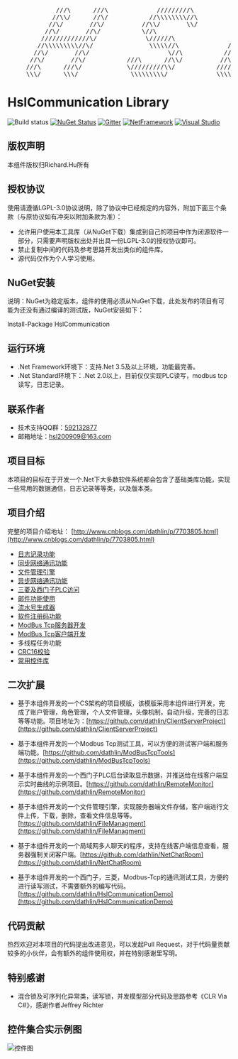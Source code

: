 <pre>
             ///\      ///\             /////////\              ///\
            //\\/      //\/           //\\\\\\\\//\            //\\/
           //\/       //\/          //\\/       \\/           //\/
          //\/       //\/           \//\                     //\/
         /////////////\/             \//////\               //\/
        //\\\\\\\\\//\/               \\\\\//\             //\/
       //\/       //\/                     \//\           //\/
      //\/       //\/           ///\      //\\/          //\/       //\   
     ///\      ///\/            \/////////\\/           /////////////\/
     \\\/      \\\/              \\\\\\\\\/             \\\\\\\\\\\\\/         Present by Richard.Hu
</pre>

# HslCommunication Library 
![Build status](https://ci.appveyor.com/api/projects/status/oajkgccisoe98gip?svg=true) [![NuGet Status](https://img.shields.io/nuget/v/HslCommunication.svg)](https://www.nuget.org/packages/HslCommunication/) [![Gitter](https://badges.gitter.im/Join%20Chat.svg)](http://shang.qq.com/wpa/qunwpa?idkey=2278cb9c2e0c04fc305c43e41acff940499a34007dfca9e83a7291e726f9c4e8) [![NetFramework](https://img.shields.io/badge/Language-C%23%207.0-orange.svg)](https://blogs.msdn.microsoft.com/dotnet/2016/08/24/whats-new-in-csharp-7-0/) [![Visual Studio](https://img.shields.io/badge/Visual%20Studio-2017-red.svg)](https://www.visualstudio.com/zh-hans/)

## 版权声明
本组件版权归Richard.Hu所有
## 授权协议
使用请遵循LGPL-3.0协议说明，除了协议中已经规定的内容外，附加下面三个条款（与原协议如有冲突以附加条款为准）：

* 允许用户使用本工具库（从NuGet下载）集成到自己的项目中作为闭源软件一部分，只需要声明版权出处并出具一份LGPL-3.0的授权协议即可。
* 禁止复制中间的代码及参考思路开发出类似的组件库。
* 源代码仅作为个人学习使用。

## NuGet安装
说明：NuGet为稳定版本，组件的使用必须从NuGet下载，此处发布的项目有可能为还没有通过编译的测试版，NuGet安装如下：

Install-Package HslCommunication

## 运行环境
* .Net Framework环境下：支持.Net 3.5及以上环境，功能最完善。
* .Net Standard环境下：.Net 2.0以上，目前仅仅实现PLC读写，modbus tcp读写，日志记录。

## 联系作者
* 技术支持QQ群：[592132877](http://shang.qq.com/wpa/qunwpa?idkey=2278cb9c2e0c04fc305c43e41acff940499a34007dfca9e83a7291e726f9c4e8)
* 邮箱地址：hsl200909@163.com

## 项目目标
本项目的目标在于开发一个.Net下大多数软件系统都会包含了基础类库功能，实现一些常用的数据通信，日志记录等等类，以及版本类。

## 项目介绍
完整的项目介绍地址： [http://www.cnblogs.com/dathlin/p/7703805.html](http://www.cnblogs.com/dathlin/p/7703805.html)

* [日志记录功能](http://www.cnblogs.com/dathlin/p/7691693.html)
* [同步网络通讯功能](http://www.cnblogs.com/dathlin/p/7697782.html)
* [文件管理引擎](http://www.cnblogs.com/dathlin/p/7746113.html)
* [异步网络通讯功能](http://www.cnblogs.com/dathlin/p/8097897.html)
* [三菱及西门子PLC访问](http://www.cnblogs.com/dathlin/p/7469679.html)
* [邮件功能使用](http://www.cnblogs.com/dathlin/p/8463613.html)
* [流水号生成器](http://www.cnblogs.com/dathlin/p/7811489.html)
* [软件注册码功能](http://www.cnblogs.com/dathlin/p/7832315.html)
* [ModBus Tcp服务器开发](http://www.cnblogs.com/dathlin/p/7782315.html)
* [ModBus Tcp客户端开发](http://www.cnblogs.com/dathlin/p/7885368.html)
* 多线程任务功能
* [CRC16校验](http://www.cnblogs.com/dathlin/p/7821808.html)
* [常用控件库](http://www.cnblogs.com/dathlin/p/8150516.html)


## 二次扩展
* 基于本组件开发的一个CS架构的项目模版，该模版采用本组件进行开发，完成了账户管理，角色管理，个人文件管理，头像机制，自动升级，完善的日志等等功能。项目地址为：[https://github.com/dathlin/ClientServerProject](https://github.com/dathlin/ClientServerProject)

* 基于本组件开发的一个Modbus Tcp测试工具，可以方便的测试客户端和服务端功能。[https://github.com/dathlin/ModBusTcpTools](https://github.com/dathlin/ModBusTcpTools)

* 基于本组件开发的一个西门子PLC后台读取显示数据，并推送给在线客户端显示实时曲线的示例项目。[https://github.com/dathlin/RemoteMonitor](https://github.com/dathlin/RemoteMonitor)

* 基于本组件开发的一个文件管理引擎，实现服务器端文件存储，客户端进行文件上传，下载，删除，查看文件信息等等。[https://github.com/dathlin/FileManagment](https://github.com/dathlin/FileManagment)

* 基于本组件开发的一个局域网多人聊天的程序，支持在线客户端信息查看，服务器强制关闭客户端。[https://github.com/dathlin/NetChatRoom](https://github.com/dathlin/NetChatRoom)

* 基于本组件开发的一个西门子，三菱，Modbus-Tcp的通讯测试工具，方便的进行读写测试，不需要额外的编写代码。[https://github.com/dathlin/HslCommunicationDemo](https://github.com/dathlin/HslCommunicationDemo)

## 代码贡献
热烈欢迎对本项目的代码提出改进意见，可以发起Pull Request，对于代码量贡献较多的小伙伴，会有额外的组件使用权，并在特别感谢里写明。

## 特别感谢
* 混合锁及可序列化异常类，读写锁，并发模型部分代码及思路参考《CLR Via C#》，感谢作者Jeffrey Richter

## 控件集合实示例图
![控件图](https://raw.githubusercontent.com/dathlin/HslCommunication/master/imgs/controls.png)